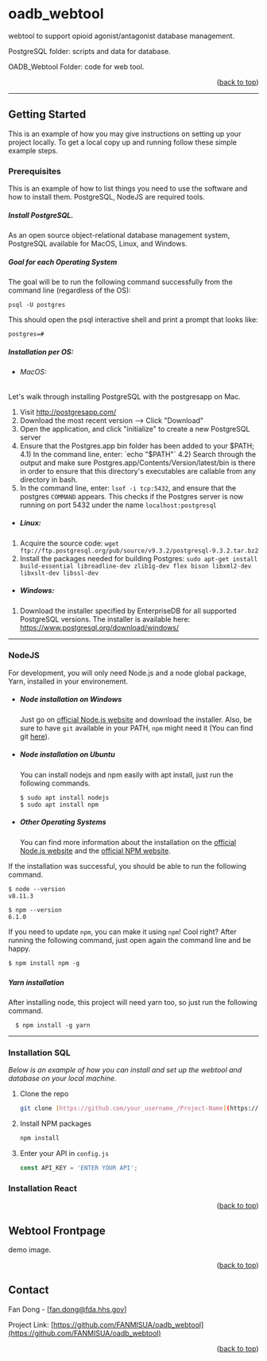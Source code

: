 <a name="readme-top"></a>

# oadb_webtool
 webtool to support opioid agonist/antagonist database management. 

 PostgreSQL folder: scripts and data for database.
 
 OADB_Webtool Folder: code for web tool.



<p align="right">(<a href="#readme-top">back to top</a>)</p>

---
<!-- GETTING STARTED -->
## Getting Started

This is an example of how you may give instructions on setting up your project locally.
To get a local copy up and running follow these simple example steps.

### Prerequisites

This is an example of how to list things you need to use the software and how to install them. PostgreSQL, NodeJS are required tools.


##### Install PostgreSQL. 

As an open source object-relational database management system, PostgreSQL available for MacOS, Linux, and Windows.

##### Goal for each Operating System
The goal will be to run the following command successfully from the command line (regardless of the OS):

```psql -U postgres```

This should open the psql interactive shell and print a prompt that looks like:

```postgres=# ```

##### Installation per OS:

- ###### MacOS:

Let's walk through installing PostgreSQL with the postgresapp on Mac.

1) Visit http://postgresapp.com/
2) Download the most recent version --> Click "Download"
3) Open the application, and click "initialize" to create a new PostgreSQL server
4) Ensure that the Postgres.app bin folder has been added to your $PATH;
  4.1) In the command line, enter: `echo "$PATH"`
  4.2) Search through the output and make sure Postgres.app/Contents/Version/latest/bin is there
       in order to ensure that this directory's executables are callable from any directory in bash.
5) In the command line, enter: `lsof -i tcp:5432`, and ensure that the postgres `COMMAND` appears.
   This checks if the Postgres server is now running on port 5432 under the name `localhost:postgresql`
   
- ##### Linux:

1) Acquire the source code: `wget ftp://ftp.postgresql.org/pub/source/v9.3.2/postgresql-9.3.2.tar.bz2`
2) Install the packages needed for building Postgres:
   `sudo apt-get install build-essential libreadline-dev zlib1g-dev flex bison libxml2-dev libxslt-dev libssl-dev`

- ##### Windows:
1) Download the installer specified by EnterpriseDB for all supported PostgreSQL versions. The installer is available here:
  https://www.postgresql.org/download/windows/

---

### NodeJS

For development, you will only need Node.js and a node global package, Yarn, installed in your environement.

- ##### Node installation on Windows

  Just go on [official Node.js website](https://nodejs.org/) and download the installer.
Also, be sure to have `git` available in your PATH, `npm` might need it (You can find git [here](https://git-scm.com/)).

- ##### Node installation on Ubuntu

  You can install nodejs and npm easily with apt install, just run the following commands.

      $ sudo apt install nodejs
      $ sudo apt install npm

- ##### Other Operating Systems
  You can find more information about the installation on the [official Node.js website](https://nodejs.org/) and the [official NPM website](https://npmjs.org/).

If the installation was successful, you should be able to run the following command.

    $ node --version
    v8.11.3

    $ npm --version
    6.1.0

If you need to update `npm`, you can make it using `npm`! Cool right? After running the following command, just open again the command line and be happy.

    $ npm install npm -g

###
##### Yarn installation
  After installing node, this project will need yarn too, so just run the following command.

      $ npm install -g yarn

---


### Installation SQL

_Below is an example of how you can install and set up the webtool and database on your local machine._

1. Clone the repo
   ```sh
   git clone [https://github.com/your_username_/Project-Name](https://github.com/FANMISUA/oadb_webtool).git
   ```
2. Install NPM packages
   ```sh
   npm install
   ```
3. Enter your API in `config.js`
   ```js
   const API_KEY = 'ENTER YOUR API';
   ```

### Installation React



<p align="right">(<a href="#readme-top">back to top</a>)</p>



<!-- USAGE EXAMPLES -->
## Webtool Frontpage

demo image.

<p align="right">(<a href="#readme-top">back to top</a>)</p>





<!-- CONTACT -->
## Contact

Fan Dong - [fan.dong@fda.hhs.gov]

Project Link: [https://github.com/FANMISUA/oadb_webtool](https://github.com/FANMISUA/oadb_webtool)


<p align="right">(<a href="#readme-top">back to top</a>)</p>
